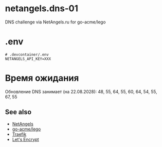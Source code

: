 # netangels.dns-01
DNS challenge via NetAngels.ru for go-acme/lego

# .env
```.env
# .devcontainer/.env
NETANGELS_API_KEY=XXX
```
# Время ожидания

Обновление DNS занимает
(на 22.08.2028):
48, 55, 64, 55, 60, 64, 54, 55, 67, 55

## See also
+ [NetAngels]
+ [go-acme/lego]
+ [Traefik]
+ [Let's Encrypt]


[go-acme/lego]: https://github.com/go-acme/lego
[Traefik]: https://traefik.io/traefik
[Let's Encrypt]: https://letsencrypt.org/
[NetAngels]: https://www.netangels.ru/
